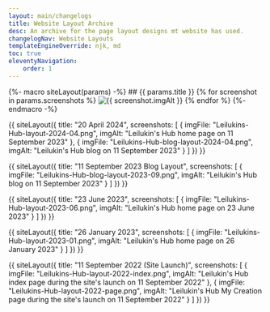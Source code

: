 ```yaml
---
layout: main/changelogs
title: Website Layout Archive
desc: An archive for the page layout designs mt website has used.
changelogNav: Website Layouts
templateEngineOverride: njk, md
toc: true
eleventyNavigation:
    order: 1
---
```


{%- macro siteLayout(params) -%}
    ## {{ params.title }}
    {% for screenshot in params.screenshots %}
        <img src="/assets/layouts/{{ screenshot.imgFile }}" alt="{{ screenshot.imgAlt }}" loading="lazy">
    {% endfor %}
{%- endmacro -%}

{{ siteLayout({
    title: "20 April 2024",
    screenshots: [
        {
            imgFile: "Leilukins-Hub-layout-2024-04.png",
            imgAlt: "Leilukin's Hub home page on 11 September 2023"
        },
        {
            imgFile: "Leilukins-Hub-blog-layout-2024-04.png",
            imgAlt: "Leilukin's Hub blog on 11 September 2023"
        }
    ]
}) }}

{{ siteLayout({
    title: "11 September 2023 Blog Layout",
    screenshots: [
        {
            imgFile: "Leilukins-Hub-blog-layout-2023-09.png",
            imgAlt: "Leilukin's Hub blog on 11 September 2023"
        }
    ]
}) }}

{{ siteLayout({
    title: "23 June 2023",
    screenshots: [
        {
            imgFile: "Leilukins-Hub-layout-2023-06.png",
            imgAlt: "Leilukin's Hub home page on 23 June 2023"
        }
    ]
}) }}

{{ siteLayout({
    title: "26 January 2023",
    screenshots: [
        {
            imgFile: "Leilukins-Hub-layout-2023-01.png",
            imgAlt: "Leilukin's Hub home page on 26 January 2023"
        }
    ]
}) }}

{{ siteLayout({
    title: "11 September 2022 (Site Launch)",
    screenshots: [
        {
            imgFile: "Leilukins-Hub-layout-2022-index.png",
            imgAlt: "Leilukin's Hub index page during the site's launch on 11 September 2022"
        },
        {
            imgFile: "Leilukins-Hub-layout-2022-page.png",
            imgAlt: "Leilukin's Hub My Creation page during the site's launch on 11 September 2022"
        }
    ]
}) }}
